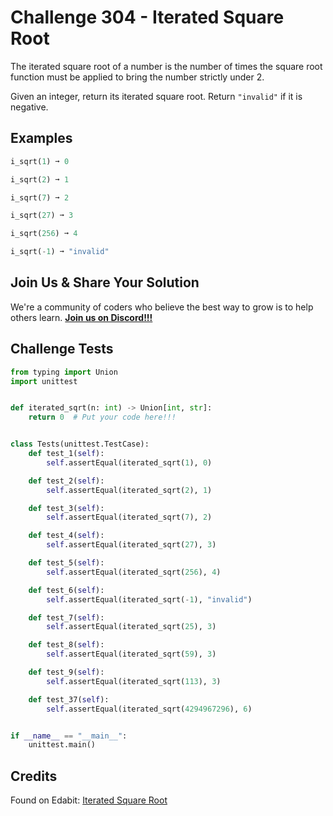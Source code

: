 # Challenge 304 - Iterated Square Root

The iterated square root of a number is the number of times the square root function must be applied to bring the number strictly under 2.

Given an integer, return its iterated square root. Return `"invalid"` if it is negative.

## Examples
```python
i_sqrt(1) ➞ 0

i_sqrt(2) ➞ 1

i_sqrt(7) ➞ 2

i_sqrt(27) ➞ 3

i_sqrt(256) ➞ 4

i_sqrt(-1) ➞ "invalid"
```
## Join Us & Share Your Solution

We're a community of coders who believe the best way to grow is to help others learn. **[Join us on Discord!!!](https://discord.gg/sfHykntuGy)**

## Challenge Tests
```python
from typing import Union
import unittest


def iterated_sqrt(n: int) -> Union[int, str]:
    return 0  # Put your code here!!!


class Tests(unittest.TestCase):
    def test_1(self):
        self.assertEqual(iterated_sqrt(1), 0)

    def test_2(self):
        self.assertEqual(iterated_sqrt(2), 1)

    def test_3(self):
        self.assertEqual(iterated_sqrt(7), 2)

    def test_4(self):
        self.assertEqual(iterated_sqrt(27), 3)

    def test_5(self):
        self.assertEqual(iterated_sqrt(256), 4)

    def test_6(self):
        self.assertEqual(iterated_sqrt(-1), "invalid")

    def test_7(self):
        self.assertEqual(iterated_sqrt(25), 3)

    def test_8(self):
        self.assertEqual(iterated_sqrt(59), 3)

    def test_9(self):
        self.assertEqual(iterated_sqrt(113), 3)

    def test_37(self):
        self.assertEqual(iterated_sqrt(4294967296), 6)


if __name__ == "__main__":
    unittest.main()
```
## Credits

Found on Edabit: [Iterated Square Root](https://edabit.com/challenge/x5o7jTvzXjujvrh6t)
